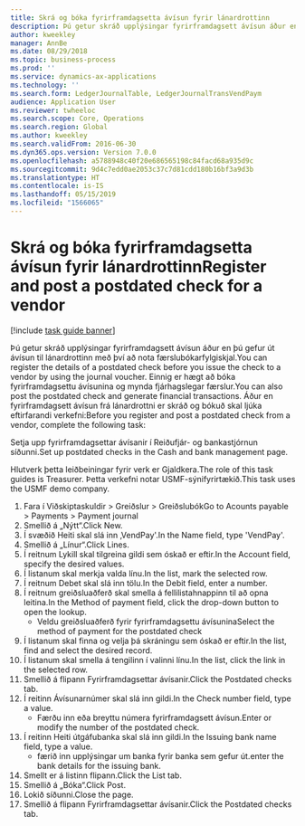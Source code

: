 ```yaml
---
title: Skrá og bóka fyrirframdagsetta ávísun fyrir lánardrottinn
description: Þú getur skráð upplýsingar fyrirframdagsett ávísun áður en þú gefur út ávísun til lánardrottinn með því að nota færslubókarfylgiskjal.
author: kweekley
manager: AnnBe
ms.date: 08/29/2018
ms.topic: business-process
ms.prod: ''
ms.service: dynamics-ax-applications
ms.technology: ''
ms.search.form: LedgerJournalTable, LedgerJournalTransVendPaym
audience: Application User
ms.reviewer: twheeloc
ms.search.scope: Core, Operations
ms.search.region: Global
ms.author: kweekley
ms.search.validFrom: 2016-06-30
ms.dyn365.ops.version: Version 7.0.0
ms.openlocfilehash: a5788948c40f20e686565198c84facd68a935d9c
ms.sourcegitcommit: 9d4c7edd0ae2053c37c7d81cdd180b16bf3a9d3b
ms.translationtype: HT
ms.contentlocale: is-IS
ms.lasthandoff: 05/15/2019
ms.locfileid: "1566065"
---
```

# <a name="register-and-post-a-postdated-check-for-a-vendor"></a><span data-ttu-id="16b7c-103">Skrá og bóka fyrirframdagsetta ávísun fyrir lánardrottinn</span><span class="sxs-lookup"><span data-stu-id="16b7c-103">Register and post a postdated check for a vendor</span></span>

[!include [task guide banner](../../includes/task-guide-banner.md)]

<span data-ttu-id="16b7c-104">Þú getur skráð upplýsingar fyrirframdagsett ávísun áður en þú gefur út ávísun til lánardrottinn með því að nota færslubókarfylgiskjal.</span><span class="sxs-lookup"><span data-stu-id="16b7c-104">You can register the details of a postdated check before you issue the check to a vendor by using the journal voucher.</span></span> <span data-ttu-id="16b7c-105">Einnig er hægt að bóka fyrirframdagsettu ávísunina og mynda fjárhagslegar færslur.</span><span class="sxs-lookup"><span data-stu-id="16b7c-105">You can also post the postdated check and generate financial transactions.</span></span> <span data-ttu-id="16b7c-106">Áður en fyrirframdagsett ávísun frá lánardrottni er skráð og bókuð skal ljúka eftirfarandi verkefni:</span><span class="sxs-lookup"><span data-stu-id="16b7c-106">Before you register and post a postdated check from a vendor, complete the following task:</span></span> 

<span data-ttu-id="16b7c-107">Setja upp fyrirframdagsettar ávísanir í Reiðufjár- og bankastjórnun síðunni.</span><span class="sxs-lookup"><span data-stu-id="16b7c-107">Set up postdated checks in the Cash and bank management page.</span></span> 



<span data-ttu-id="16b7c-108">Hlutverk þetta leiðbeiningar fyrir verk er Gjaldkera.</span><span class="sxs-lookup"><span data-stu-id="16b7c-108">The role of this task guides is Treasurer.</span></span> <span data-ttu-id="16b7c-109">Þetta verkefni notar USMF-sýnifyrirtækið.</span><span class="sxs-lookup"><span data-stu-id="16b7c-109">This task uses the USMF demo company.</span></span>

1. <span data-ttu-id="16b7c-110">Fara í Viðskiptaskuldir > Greiðslur > Greiðslubók</span><span class="sxs-lookup"><span data-stu-id="16b7c-110">Go to Acounts payable > Payments > Payment journal</span></span>
2. <span data-ttu-id="16b7c-111">Smellið á „Nýtt“.</span><span class="sxs-lookup"><span data-stu-id="16b7c-111">Click New.</span></span>
3. <span data-ttu-id="16b7c-112">Í svæðið Heiti skal slá inn ‚VendPay'.</span><span class="sxs-lookup"><span data-stu-id="16b7c-112">In the Name field, type 'VendPay'.</span></span>
4. <span data-ttu-id="16b7c-113">Smellið á „Línur“.</span><span class="sxs-lookup"><span data-stu-id="16b7c-113">Click Lines.</span></span>
5. <span data-ttu-id="16b7c-114">Í reitnum Lykill skal tilgreina gildi sem óskað er eftir.</span><span class="sxs-lookup"><span data-stu-id="16b7c-114">In the Account field, specify the desired values.</span></span>
6. <span data-ttu-id="16b7c-115">Í listanum skal merkja valda línu.</span><span class="sxs-lookup"><span data-stu-id="16b7c-115">In the list, mark the selected row.</span></span>
7. <span data-ttu-id="16b7c-116">Í reitnum Debet skal slá inn tölu.</span><span class="sxs-lookup"><span data-stu-id="16b7c-116">In the Debit field, enter a number.</span></span>
8. <span data-ttu-id="16b7c-117">Í reitnum greiðsluaðferð skal smella á fellilistahnappinn til að opna leitina.</span><span class="sxs-lookup"><span data-stu-id="16b7c-117">In the Method of payment field, click the drop-down button to open the lookup.</span></span>
    * <span data-ttu-id="16b7c-118">Veldu greiðsluaðferð fyrir fyrirframdagsettu ávísunina</span><span class="sxs-lookup"><span data-stu-id="16b7c-118">Select the method of payment for the postdated check</span></span>  
9. <span data-ttu-id="16b7c-119">Í listanum skal finna og velja þá skráningu sem óskað er eftir.</span><span class="sxs-lookup"><span data-stu-id="16b7c-119">In the list, find and select the desired record.</span></span>
10. <span data-ttu-id="16b7c-120">Í listanum skal smella á tengilinn í valinni línu.</span><span class="sxs-lookup"><span data-stu-id="16b7c-120">In the list, click the link in the selected row.</span></span>
11. <span data-ttu-id="16b7c-121">Smellið á flipann Fyrirframdagsettar ávísanir.</span><span class="sxs-lookup"><span data-stu-id="16b7c-121">Click the Postdated checks tab.</span></span>
12. <span data-ttu-id="16b7c-122">Í reitinn Ávísunarnúmer skal slá inn gildi.</span><span class="sxs-lookup"><span data-stu-id="16b7c-122">In the Check number field, type a value.</span></span>
    * <span data-ttu-id="16b7c-123">Færðu inn eða breyttu númera fyrirframdagsett ávísun.</span><span class="sxs-lookup"><span data-stu-id="16b7c-123">Enter or modify the number of the postdated check.</span></span>  
13. <span data-ttu-id="16b7c-124">Í reitinn Heiti útgáfubanka skal slá inn gildi.</span><span class="sxs-lookup"><span data-stu-id="16b7c-124">In the Issuing bank name field, type a value.</span></span>
    * <span data-ttu-id="16b7c-125">færið inn upplýsingar um banka fyrir banka sem gefur út.</span><span class="sxs-lookup"><span data-stu-id="16b7c-125">enter the bank details for the issuing bank.</span></span>  
14. <span data-ttu-id="16b7c-126">Smellt er á listinn flipann.</span><span class="sxs-lookup"><span data-stu-id="16b7c-126">Click the List tab.</span></span>
15. <span data-ttu-id="16b7c-127">Smellið á „Bóka“.</span><span class="sxs-lookup"><span data-stu-id="16b7c-127">Click Post.</span></span>
16. <span data-ttu-id="16b7c-128">Lokið síðunni.</span><span class="sxs-lookup"><span data-stu-id="16b7c-128">Close the page.</span></span>
17. <span data-ttu-id="16b7c-129">Smellið á flipann Fyrirframdagsettar ávísanir.</span><span class="sxs-lookup"><span data-stu-id="16b7c-129">Click the Postdated checks tab.</span></span>

